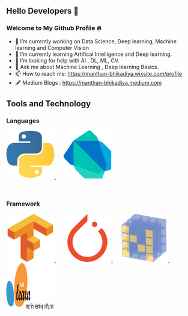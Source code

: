 ## Hello Developers 🧠
### Welcome to My Github Profile 🔥

- 🔭 I’m currently working on Data Science, Deep learning, Machine learning and Computer Vision
- 🌱 I’m currently learning Artifical Intelligence and Deep learning.
- 🤔 I’m looking for help with AI , DL, ML, CV.
- 💬 Ask me about Machine Learning , Deep learning Basics.
- 📫 How to reach me: https://manthan-bhikadiya.wixsite.com/profile
- 🖋 Medium Blogs : https://manthan-bhikadiya.medium.com

## Tools and Technology
### Languages
<p align="left">
  <a href="https://www.python.org/">
    <img src="Images/python-icon.svg" alt="" style="vertical-align:top margin:6px 4px">
  </a>
  &nbsp&nbsp&nbsp&nbsp
  <a href="https://dart.dev">
    <img src="Images/dart.svg" alt="" style="vertical-align:top margin:6px 4px">
  </a>
</p>
  <br>

### Framework
<p align="left">
  <a href="https://www.tensorflow.org/">
    <img src="Images/tensorflow-icon.svg" alt="" style="vertical-align:top margin:6px 4px">
  </a>
  &nbsp&nbsp&nbsp&nbsp
  <a href="https://pytorch.org/">
    <img src="Images/pytorch-icon.svg" alt="" style="vertical-align:top margin:6px 4px">
  </a>
  &nbsp&nbsp&nbsp&nbsp
  <a href="https://numpy.org">
    <img src="Images/numpy-icon.svg" alt="" style="vertical-align:top margin:6px 4px">
  </a>
  &nbsp&nbsp&nbsp&nbsp
  <a href="https://scikit-learn.org/">
    <img src="Images/scikit-learn.svg"  width="125" height="125" alt="" style="vertical-align:top margin:6px 4px">
  </a>
</p>

